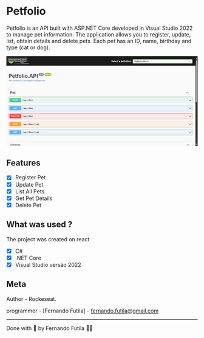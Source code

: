 # Petfolio

Petfolio is an API built with ASP.NET Core developed in Visual Studio 2022 to manage pet information. The application allows you to register, update, list, obtain details and delete pets. Each pet has an ID, name, birthday and type (cat or dog).

<!-- image -->

<div align="center">
    <img src="./images/PetfolioAPI.png"  />
</div>

## Features

- [x] Register Pet
- [x] Update Pet
- [x] List All Pets
- [x] Get Pet Details
- [x] Delete Pet

## What was used ?

The project was created on react

- [x] C#
- [x] .NET Core
- [x] Visual Studio versão 2022

## Meta

Author - Rockeseat.

programmer - [Fernando Futila] - fernando.futila@gmail.com

---

Done with 💜 by Fernando Futila 👋🏻
